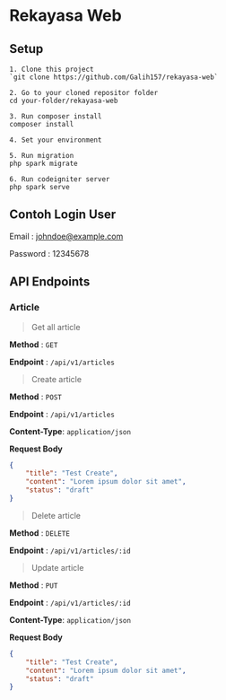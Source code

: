 # Rekayasa Web

## Setup
```
1. Clone this project
`git clone https://github.com/Galih157/rekayasa-web`

2. Go to your cloned repositor folder
cd your-folder/rekayasa-web

3. Run composer install
composer install

4. Set your environment

5. Run migration
php spark migrate

6. Run codeigniter server
php spark serve
```

## Contoh Login User
Email : johndoe@example.com

Password : 12345678

## API Endpoints
### Article

> Get all article

**Method** : `GET`

**Endpoint** : `/api/v1/articles`

> Create article

**Method** : `POST`

**Endpoint** : `/api/v1/articles`

**Content-Type**: `application/json`

**Request Body**
```JSON
{
    "title": "Test Create",
    "content": "Lorem ipsum dolor sit amet",
    "status": "draft"
}
```

> Delete article

**Method** : `DELETE`

**Endpoint** : `/api/v1/articles/:id`

> Update article

**Method** : `PUT`

**Endpoint** : `/api/v1/articles/:id`

**Content-Type**: `application/json`

**Request Body**
```JSON
{
    "title": "Test Create",
    "content": "Lorem ipsum dolor sit amet",
    "status": "draft"
}
```